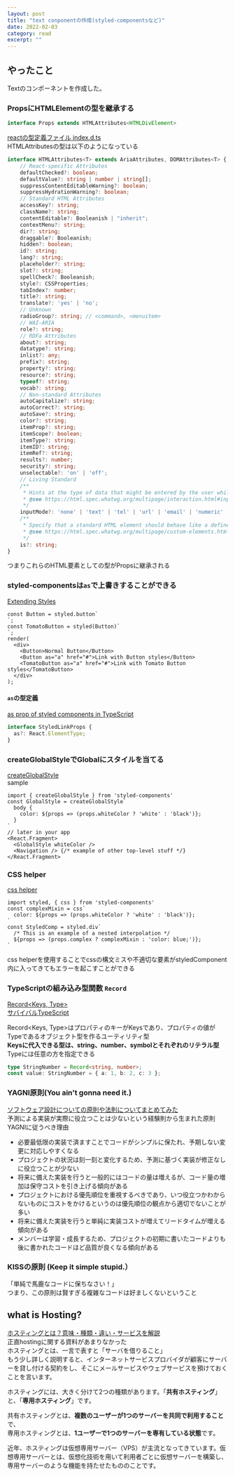 ```yaml
---
layout: post
title: "text conponentの作成(styled-componentsなど)" 
date: 2022-02-03 
category: read 
excerpt: ""
---
```

## やったこと
Textのコンポーネントを作成した。

### PropsにHTMLElementの型を継承する
```ts
interface Props extends HTMLAttributes<HTMLDivElement>
```
[reactの型定義ファイル index.d.ts](https://github.com/DefinitelyTyped/DefinitelyTyped/blob/1349b640d4d07f40aa7c1c6931f18e3fbf667f3a/types/react/index.d.ts#L2002)  
HTMLAttributesの型は以下のようになっている  
```ts
interface HTMLAttributes<T> extends AriaAttributes, DOMAttributes<T> {
    // React-specific Attributes
    defaultChecked?: boolean;
    defaultValue?: string | number | string[];
    suppressContentEditableWarning?: boolean;
    suppressHydrationWarning?: boolean;
    // Standard HTML Attributes
    accessKey?: string;
    className?: string;
    contentEditable?: Booleanish | "inherit";
    contextMenu?: string;
    dir?: string;
    draggable?: Booleanish;
    hidden?: boolean;
    id?: string;
    lang?: string;
    placeholder?: string;
    slot?: string;
    spellCheck?: Booleanish;
    style?: CSSProperties;
    tabIndex?: number;
    title?: string;
    translate?: 'yes' | 'no';
    // Unknown
    radioGroup?: string; // <command>, <menuitem>
    // WAI-ARIA
    role?: string;
    // RDFa Attributes
    about?: string;
    datatype?: string;
    inlist?: any;
    prefix?: string;
    property?: string;
    resource?: string;
    typeof?: string;
    vocab?: string;
    // Non-standard Attributes
    autoCapitalize?: string;
    autoCorrect?: string;
    autoSave?: string;
    color?: string;
    itemProp?: string;
    itemScope?: boolean;
    itemType?: string;
    itemID?: string;
    itemRef?: string;
    results?: number;
    security?: string;
    unselectable?: 'on' | 'off';
    // Living Standard
    /**
     * Hints at the type of data that might be entered by the user while editing the element or its contents
     * @see https://html.spec.whatwg.org/multipage/interaction.html#input-modalities:-the-inputmode-attribute
     */
    inputMode?: 'none' | 'text' | 'tel' | 'url' | 'email' | 'numeric' | 'decimal' | 'search';
    /**
     * Specify that a standard HTML element should behave like a defined custom built-in element
     * @see https://html.spec.whatwg.org/multipage/custom-elements.html#attr-is
     */
    is?: string;
}
```
つまりこれらのHTML要素としての型がPropsに継承される  

### styled-componentsは`as`で上書きすることができる
[Extending Styles](https://styled-components.com/docs/basics#extending-styles)  
```tsx
const Button = styled.button`
`;
const TomatoButton = styled(Button)`
`;
render(
  <div>
    <Button>Normal Button</Button>
    <Button as="a" href="#">Link with Button styles</Button>
    <TomatoButton as="a" href="#">Link with Tomato Button styles</TomatoButton>
  </div>
);
```
#### `as`の型定義
[as prop of styled components in TypeScript](https://github.com/emotion-js/emotion/issues/1137)  
```ts
interface StyledLinkProps {
  as?: React.ElementType;
}
```

### createGlobalStyleでGlobalにスタイルを当てる
[createGlobalStyle](https://styled-components.com/docs/api#createglobalstyle)  
sample
```tsx
import { createGlobalStyle } from 'styled-components'
const GlobalStyle = createGlobalStyle`
  body {
    color: ${props => (props.whiteColor ? 'white' : 'black')};
  }
`
// later in your app
<React.Fragment>
  <GlobalStyle whiteColor />
  <Navigation /> {/* example of other top-level stuff */}
</React.Fragment>
```

### CSS helper
[css helper](https://styled-components.com/docs/api#css)  
```tsx
import styled, { css } from 'styled-components'
const complexMixin = css`
  color: ${props => (props.whiteColor ? 'white' : 'black')};
`
const StyledComp = styled.div`
  /* This is an example of a nested interpolation */
  ${props => (props.complex ? complexMixin : 'color: blue;')};
`
```

css helperを使用することでcssの構文ミスや不適切な要素がstyledComponent内に入ってきてもエラーを起こすことができる  

### TypeScriptの組み込み型関数 `Record`
[Record<Keys, Type>](https://www.typescriptlang.org/docs/handbook/utility-types.html#recordkeys-type)  
[サバイバルTypeScript](https://typescriptbook.jp/reference/type-reuse/utility-types/record)  

Record<Keys, Type>はプロパティのキーがKeysであり、プロパティの値がTypeであるオブジェクト型を作るユーティリティ型  
**Keysに代入できる型は、string、number、symbolとそれぞれのリテラル型**  
Typeには任意の方を指定できる  

```ts
type StringNumber = Record<string, number>;
const value: StringNumber = { a: 1, b: 2, c: 3 };
```

### YAGNI原則(You ain't gonna need it.)  
[ソフトウェア設計についての原則や法則についてまとめてみた](https://zenn.dev/nanagi/articles/0e899711611630)  
予測による実装が実際に役立つことは少ないという経験則から生まれた原則  
YAGNIに従うべき理由  
- 必要最低限の実装で済ますことでコードがシンプルに保たれ、予期しない変更に対応しやすくなる
- プロジェクトの状況は刻一刻と変化するため、予測に基づく実装が修正なしに役立つことが少ない  
- 将来に備えた実装を行うと一般的にはコードの量は増えるが、コード量の増加は保守コストを引き上げる傾向がある
- プロジェクトにおける優先順位を重視するべきであり、いつ役立つかわからないものにコストをかけるというのは優先順位の観点から適切でないことが多い
- 将来に備えた実装を行うと単純に実装コストが増えてリードタイムが増える傾向がある
- メンバーは学習・成長するため、プロジェクトの初期に書いたコードよりも後に書かれたコードほど品質が良くなる傾向がある


### KISSの原則 (Keep it simple stupid.）
「単純で馬鹿なコードに保ちなさい！」  
つまり、この原則は賢すぎる複雑なコードは好ましくないということ  

## what is Hosting?
[ホスティングとは？意味・種類・違い・サービスを解説](https://boxil.jp/mag/a2442/)  
正直hostingに関する資料があまりなかった  
ホスティングとは、一言で表すと「サーバを借りること」  
もう少し詳しく説明すると、インターネットサービスプロバイダが顧客にサーバーを貸し付ける契約をし、そこにメールサービスやウェブサービスを預けておくことを言います。  

ホスティングには、大きく分けて2つの種類があります。「**共有ホスティング**」と、「**専用ホスティング**」です。  

共有ホスティングとは、**複数のユーザーが1つのサーバーを共同で利用すること**で、  
専用ホスティングとは、**1ユーザーで1つのサーバーを専有している状態**です。  

近年、ホスティングは仮想専用サーバー（VPS）が主流となってきています。仮想専用サーバーとは、仮想化技術を用いて利用者ごとに仮想サーバーを構築し、専用サーバーのような機能を持たせたもののことです。  


